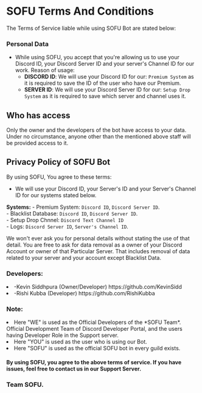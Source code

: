# SOFU Terms And Conditions
The Terms of Service liable while using SOFU Bot are stated below:

### Personal Data
- While using SOFU, you accept that you're allowing us to use your Discord ID, your Discord Server ID and your server's Channel ID for our work.
Reason of usage:
   - __DISCORD ID__: We will use your Discord ID for our: `Premium System` as it is required to save the ID of the user who have our Premium.
   - __SERVER ID__: We will use your Discord Server ID for our: `Setup Drop System` as it is required to save which server and channel uses it.

## Who has access

Only the owner and the developers of the bot have access to your data. Under no circumstance, anyone other than the mentioned above staff will be provided access to it.

## Privacy Policy of SOFU Bot
By using SOFU, You agree to these terms:

- We will use your Discord ID, your Server's ID and your Server's Channel ID for our systems stated below.

__Systems:__
    - Premium System: `Discord ID`, `Discord Server ID`. <br>
    - Blacklist Database: `Discord ID`, `Discord Server ID`. <br>
    - Setup Drop Chnnel: `Discord Text Channel ID` <br>
    - Logs: `Discord Server ID`, `Server's Channel ID`. <br>

We won't ever ask you for personal details without stating the use of that detail.
You are free to ask for data removal as a owner of your Discord Account or owner of that Particular Server.
That includes removal of data related to your server and your account except Blacklist Data.

<h3>Developers:</h3>

<li>-Kevin Siddhpura (Owner/Developer) https://github.com/KevinSidd</li>
<li>-Rishi Kubba (Developer) https://github.com/RishiKubba</li>

### Note:
<li>Here "WE" is used as the Official Developers of the *SOFU Team*. Official Development Team of Discord Developer Portal, and the users having Developer Role in the Support server.</li>
<li>Here "YOU" is used as the user who is using our Bot.</li>
<li>Here "SOFU" is used as the official SOFU bot in every guild exists.</li>

<h4>By using SOFU, you agree to the above terms of service. If you have issues, feel free to contact us in our Support Server.<h4>

   <h3>Team SOFU.</h3>
